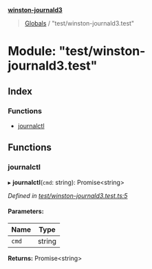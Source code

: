 **[winston-journald3](../README.md)**

> [Globals](../globals.md) / "test/winston-journald3.test"

# Module: "test/winston-journald3.test"

## Index

### Functions

* [journalctl](_test_winston_journald3_test_.md#journalctl)

## Functions

### journalctl

▸ **journalctl**(`cmd`: string): Promise\<string>

*Defined in [test/winston-journald3.test.ts:5](https://github.com/sargun/winston-journald3/blob/190102f/test/winston-journald3.test.ts#L5)*

#### Parameters:

Name | Type |
------ | ------ |
`cmd` | string |

**Returns:** Promise\<string>
